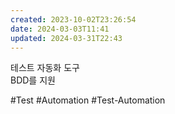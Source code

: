 ```yaml
---
created: 2023-10-02T23:26:54
date: 2024-03-03T11:41
updated: 2024-03-31T22:43
---
```

테스트 자동화 도구  
BDD를 지원

#Test 
#Automation
#Test-Automation